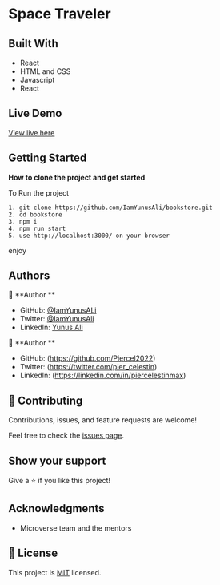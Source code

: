 # Space Traveler

>

## Built With

- React
- HTML and CSS
- Javascript
- React

## Live Demo

[View live here]()

## Getting Started

**How to clone the project and get started**

To Run the project

```
1. git clone https://github.com/IamYunusAli/bookstore.git
2. cd bookstore
3. npm i
4. npm run start
5. use http://localhost:3000/ on your browser
```

enjoy

## Authors

👤 **Author **

- GitHub: [@IamYunusALi](https://github.com/iamyunusali)
- Twitter: [@IamYunusAli](https://twitter.com/iamyunusali)
- LinkedIn: [Yunus Ali](https://linkedin.com/in/iamyunusali)

👤 **Author **

- GitHub: (https://github.com/Piercel2022)
- Twitter: (https://twitter.com/pier_celestin)
- LinkedIn: (https://linkedin.com/in/piercelestinmax)

## 🤝 Contributing

Contributions, issues, and feature requests are welcome!

Feel free to check the [issues page](../../issues/).

## Show your support

Give a ⭐️ if you like this project!

## Acknowledgments

- Microverse team and the mentors

## 📝 License

This project is [MIT](./MIT.md) licensed.
